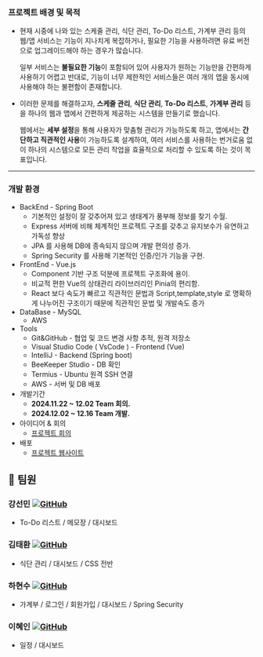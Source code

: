 ### 프로젝트 배경 및 목적

- 현재 시중에 나와 있는 스케줄 관리, 식단 관리, To-Do 리스트, 가계부 관리 등의 웹/앱 서비스는 기능이 지나치게 복잡하거나, 필요한 기능을 사용하려면 유료 버전으로 업그레이드해야 하는 경우가 많습니다.
    
     일부 서비스는 **불필요한 기능**이 포함되어 있어 사용자가 원하는 기능만을 간편하게 사용하기 어렵고 반대로, 기능이 너무 제한적인 서비스들은 여러 개의 앱을 동시에 사용해야 하는 불편함이 존재합니다.
    
- 이러한 문제를 해결하고자, **스케줄 관리**, **식단 관리**, **To-Do 리스트**, **가계부 관리** 등을 하나의 웹과 앱에서 간편하게 제공하는 시스템을 만들기로 했습니다.
    
     웹에서는 **세부 설정**을 통해 사용자가 맞춤형 관리가 가능하도록 하고, 앱에서는 **간단하고 직관적인 사용**이 가능하도록 설계하여, 여러 서비스를 사용하는 번거로움 없이 하나의 시스템으로 모든 관리 작업을 효율적으로 처리할 수 있도록 하는 것이 목표입니다.
    

---

### 개발 환경

- BackEnd - Spring Boot
    - 기본적인 설정이 잘 갖추어져 있고 생태계가 풍부해 정보를 찾기 수월.
    - Express 서버에 비해 체계적인 프로젝트 구조를 갖추고 유지보수가 유연하고 가독성 향상
    - JPA 를 사용해 DB에 종속되지 않으며 개발 편의성 증가.
    - Spring Security 를 사용해 기본적인 인증/인가 기능을 구현.
- FrontEnd - Vue.js
    - Component 기반 구조 덕분에 프로젝트 구조화에 용이.
    - 비교적 편한 Vue의 상태관리 라이브러리인 Pinia의 편리함.
    - React 보다 속도가 빠르고 직관적인 문법과 Script,template,style 로 명확하게 나누어진 구조이기 때문에 직관적인 문법 및 개발속도 증가
- DataBase - MySQL
    - AWS
- Tools
    - Git&GitHub - 협업 및 코드 변경 사항 추적, 원격 저장소
    - Visual Studio Code ( VsCode ) - Frontend (Vue)
    - IntelliJ - Backend (Spring boot)
    - BeeKeeper Studio - DB 확인
    - Termius - Ubuntu 원격 SSH 연결
    - AWS - 서버 및 DB 배포 
- 개발기간 
    - **2024.11.22 ~ 12.02 Team 회의.**
    - **2024.12.02 ~ 12.16 Team 개발.**
- 아이디어 & 회의 
    -  [프로젝트 회의](https://adjoining-acorn-1b0.notion.site/DailySync-1467dd3a4f0e80518440dc7a01a04667?p=1467dd3a4f0e80d6988dd1d10202b301&pm=s)
- 배포 
    - [프로젝트 웹사이트](http://52.79.238.2)
## 👥 팀원 

### **강선민**  [![GitHub](https://img.shields.io/badge/GitHub-kangseonmin-blue?logo=github)](https://github.com/kangkangkangsm)
- To-Do 리스트 / 메모장 / 대시보드 
### **김태환**  [![GitHub](https://img.shields.io/badge/GitHub-kimtaehwan-blue?logo=github)](https://github.com/KTH8962)
- 식단 관리 / 대시보드 / CSS 전반 
### **하현수**  [![GitHub](https://img.shields.io/badge/GitHub-haHyeonsoo-blue?logo=github)](https://github.com/nihilism011)
- 가계부 / 로그인 / 회원가입 / 대시보드 / Spring Security
### **이혜인** [![GitHub](https://img.shields.io/badge/GitHub-leehyein-blue?logo=github)](https://github.com/dgl1111)
- 일정 / 대시보드
